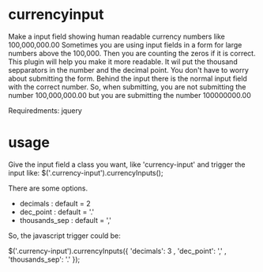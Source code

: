 # currencyinput
Make a input field showing human readable currency numbers like 100,000,000.00
Sometimes you are using input fields in a form for large numbers above the 100,000. Then you are counting the zeros if it is correct. This plugin will help you make it more readable. It wil put the thousand sepparators in the number and the decimal point.
You don't have to worry about submitting the form. Behind the input there is the normal input field with the correct number. So, when submitting, you are not submitting the number 100,000,000.00 but you are submitting the number 100000000.00

Requiredments: jquery

# usage
Give the input field a class you want, like 'currency-input' and trigger the input like:
$('.currency-input').currencyInputs();

There are some options.
- decimals : default = 2
- dec_point : default = '.'
- thousands_sep : default = ','

So, the javascript trigger could be:

$('.currency-input').currencyInputs({
  'decimals': 3 ,
  'dec_point': ',' ,
  'thousands_sep': '.' 
});
